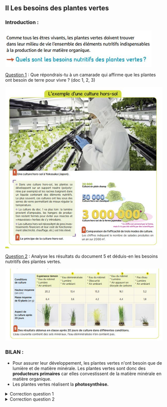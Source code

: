 ## II Les besoins des plantes vertes

### Introduction :

![](https://github.com/Svt-lim/6EME-Semaine1/blob/main/1.jpg)

<u>Question 1</u> : Que répondrais-tu à un camarade qui affirme que les plantes ont besoin de terre pour vivre ? (doc 1, 2, 3)

![](https://github.com/Svt-lim/6EME-Semaine1/blob/main/2.jpg)

<u>Question 2</u> : Analyse les résultats du document 5 et déduis-en les besoins nutritifs des plantes vertes.

![](https://github.com/Svt-lim/6EME-Semaine1/blob/main/3.jpg)

### BILAN :

- Pour assurer leur développement, les plantes vertes n'ont besoin que de lumière et de matière minérale. Les plantes vertes sont donc des **producteurs primaires** car elles convestissent de la matière minérale en matière organique.
- Les plantes vertes réalisent la **photosynthèse.** 

<details>
    <summary>Correction question 1</summary>
Le fait que les plantes puissent pousser en culture "Hors-Sol" montre bien que les 
plantes n'ont pas besoin de sol pour pousser. Le fait que les rendements semblent bien meilleurs hors-sol montrerait même que le sol est "mauvais" pour les plantes.
</details>

  

<details>
    <summary>Correction question 2</summary>
Aucun des plants n'est en meilleure santé que le Témoin. Cela montre que les conditions de pousse du témoin sont les meilleurs. Les plantes vertes ont donc besoins d'eau minéralisée, de lumière et d'air ambiant. (on peut préciser de CO2 grâce à l'expérience 3)
</details>





